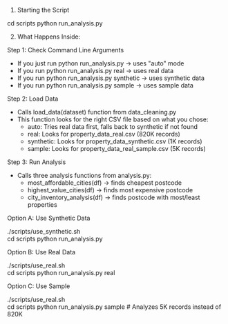 1. Starting the Script

  cd scripts
  python run_analysis.py

2. What Happens Inside:

  Step 1: Check Command Line Arguments
  - If you just run python run_analysis.py → uses "auto" mode
  - If you run python run_analysis.py real → uses real data
  - If you run python run_analysis.py synthetic → uses synthetic data
  - If you run python run_analysis.py sample → uses sample data

  Step 2: Load Data
  - Calls load_data(dataset) function from data_cleaning.py
  - This function looks for the right CSV file based on what you chose:
    - auto: Tries real data first, falls back to synthetic if not found
    - real: Looks for property_data_real.csv (820K records)
    - synthetic: Looks for property_data_synthetic.csv (1K records)
    - sample: Looks for property_data_real_sample.csv (5K records)

  Step 3: Run Analysis
  - Calls three analysis functions from analysis.py:
    - most_affordable_cities(df) → finds cheapest postcode
    - highest_value_cities(df) → finds most expensive postcode
    - city_inventory_analysis(df) → finds postcode with most/least properties


  Option A: Use Synthetic Data

  ./scripts/use_synthetic.sh   
  cd scripts
  python run_analysis.py      

  Option B: Use Real Data

  ./scripts/use_real.sh   
  cd scripts
  python run_analysis.py real  

  Option C: Use Sample

  ./scripts/use_real.sh        
  cd scripts
  python run_analysis.py sample # Analyzes 5K records instead of 820K

